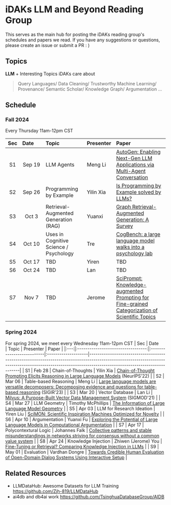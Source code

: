 # iDAKs LLM and Beyond Reading Group
This serves as the main hub for posting the iDAKs reading group's schedules and papers we read. If you have any suggestions or questions, please create an issue or submit a PR : )

## Topics
**LLM** + Interesting Topics iDAKs care about<br>
> Query Languages/ Data Cleaning/ Trustworthy Machine Learning/ Provenance/ Semantic Scholar/ Knowledge Graph/ Argumentation …

## Schedule

### Fall 2024

Every Thursday 11am-12pm CST

| Sec | Date&nbsp;&nbsp;&nbsp;&nbsp;&nbsp; | Topic                                | Presenter | Paper                                                                                                        |
|:---:|:----------------------------------:|:-------------------------------------|:----------|:-------------------------------------------------------------------------------------------------------------|
| S1  |               Sep 19               | LLM Agents                           | Meng Li   | [AutoGen: Enabling Next-Gen LLM Applications via Multi-Agent Conversation](https://arxiv.org/pdf/2308.08155) |
| S2  |               Sep 26               | Programming by Example               | Yilin Xia | [Is Programming by Example solved by LLMs? ](https://arxiv.org/abs/2406.08316)                               |
| S3  |               Oct 3                | Retrieval-Augmented Generation (RAG) | Yuanxi    | [Graph Retrieval-Augmented Generation: A Survey](https://arxiv.org/abs/2408.08921)                           |
| S4  |               Oct 10               | Uses in Cognitive Science / Psychology           | Tre       | [CogBench: a large language model walks into a psychology lab](http://arxiv.org/abs/2402.18225)              |
| S5  |               Oct 17               | TBD                                  | Yiren     | TBD                                                                                                          |
| S6  |               Oct 24               | TBD                                  | Lan       | TBD                                                                                                          |
| S7  |               Nov 7                | TBD                                  | Jerome    | [SciPrompt: Knowledge-augmented Prompting for Fine-grained Categorization of Scientific Topics](https://arxiv.org/abs/2410.01946)                                                                                                          |

### Spring 2024
For spring 2024, we meet every Wednesday 11am-12pm CST
| Sec | Date&nbsp;&nbsp;&nbsp;&nbsp;&nbsp; | Topic                     | Presenter           | Paper                                                                                                                                                                                                  |
|:---:|:----------------------------------:|:--------------------------|:--------------------|--------------------------------------------------------------------------------------------------------------------------------------------------------------------------------------------------------|
| S1  |               Feb 28               | Chain-of-Thoughts         | Yilin Xia           | [Chain-of-Thought Prompting Elicits Reasoning in Large Language Models](https://proceedings.neurips.cc/paper_files/paper/2022/file/9d5609613524ecf4f15af0f7b31abca4-Paper-Conference.pdf) (NeurIPS'22) |
| S2  |               Mar 06               | Table-based Reasoning     | Meng Li             | [Large language models are versatile decomposers: Decomposing evidence and questions for table-based reasoning](https://arxiv.org/pdf/2301.13808.pdf) (SIGIR'23)                                       |
| S3  |               Mar 20               | Vector Database           | Lan Li              | [Milvus: A Purpose-Built Vector Data Management System](https://dl-acm-org.proxy2.library.illinois.edu/doi/10.1145/3448016.3457550) (SIGMOD'21)                                                        |
| S4  |               Mar 27               | LLM Geometry              | Timothy McPhillips  | [The Information of Large Language Model Geometry](https://arxiv.org/abs/2402.03471)                                                                                                                   |
| S5  |               Apr 03               | LLM for Research Ideation | Yiren Liu           | [SciMON: Scientific Inspiration Machines Optimized for Novelty](https://arxiv.org/abs/2305.14259)                                                                                                      |
| S6  |               Apr 10               | Argumentation             | Yuanxi Fu           | [Exploring the Potential of Large Language Models in Computational Argumentation](https://arxiv.org/abs/2311.09022)                                                                                    |
| S7  |               Apr 17               | Polycontextural Logic     | Johannes Falk       | [Collective patterns and stable misunderstandings in networks striving for consensus without a common value system](https://www.nature.com/articles/s41598-022-06880-7)                                |
| S8  |               Apr 24               | Knowledge Injection       | Zhiwen (Jerome) You | [Fine-Tuning or Retrieval? Comparing Knowledge Injection in LLMs](https://arxiv.org/abs/2312.05934)                                                                                                    |
| S9  |               May 01               | Evaluation                | Vardhan Dongre      | [Towards Credible Human Evaluation of Open-Domain Dialog Systems Using Interactive Setup](https://ojs.aaai.org/index.php/AAAI/article/view/26557)                                                      |



## Related Resources
- LLMDataHub: Awesome Datasets for LLM Training https://github.com/Zjh-819/LLMDataHub
- ai4db and db4ai work https://github.com/TsinghuaDatabaseGroup/AIDB 
